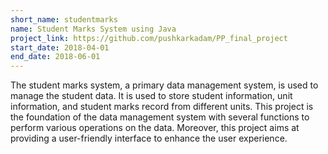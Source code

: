 ```yaml
---
short_name: studentmarks
name: Student Marks System using Java
project_link: https://github.com/pushkarkadam/PP_final_project
start_date: 2018-04-01
end_date: 2018-06-01
---
```


The student marks system, a primary data management system, is used to manage the student data. It is used to store student information, unit information, and student marks record from different units. This project is the foundation of the data management system with several functions to perform various operations on the data. Moreover, this project aims at providing a user-friendly interface to enhance the user experience.
